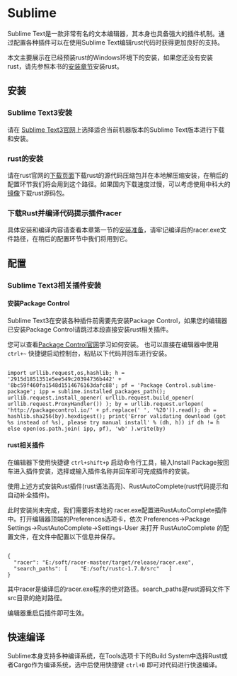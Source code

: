 # Sublime

Sublime Text是一款非常有名的文本编辑器，其本身也具备强大的插件机制。通过配置各种插件可以在使用Sublime Text编辑rust代码时获得更加良好的支持。

本文主要展示在已经预装rust的Windows环境下的安装，如果您还没有安装rust，请先参照本书的[安装章节](../install/install_rust_on_windows.md)安装rust。

## 安装

### Sublime Text3安装

请在 [Sublime Text3官网](http://www.sublimetext.com/3)上选择适合当前机器版本的Sublime Text版本进行下载和安装。

### rust的安装

请在rust官网的[下载页面](https://www.rust-lang.org/downloads.html)下载rust的源代码压缩包并在本地解压缩安装，在稍后的配置环节我们将会用到这个路径。如果国内下载速度过慢，可以考虑使用中科大的[镜像](http://mirrors.ustc.edu.cn/)下载rust源码包。

### 下载Rust并编译代码提示插件racer

具体安装和编译内容请查看本章第一节的[安装准备](../editors/before.md)，请牢记编译后的racer.exe文件路径，在稍后的配置环节中我们将用到它。

## 配置

### Sublime Text3相关插件安装

#### 安装Package Control

Sublime Text3在安装各种插件前需要先安装Package Control，如果您的编辑器已安装Package Control请跳过本段直接安装rust相关插件。

您可以查看[Package Control官网](https://packagecontrol.io/installation)学习如何安装。
也可以直接在编辑器中使用 `ctrl+~` 快捷键启动控制台，粘贴以下代码并回车进行安装。

```shell

import urllib.request,os,hashlib; h = '2915d1851351e5ee549c20394736b442' + '8bc59f460fa1548d1514676163dafc88'; pf = 'Package Control.sublime-package'; ipp = sublime.installed_packages_path(); urllib.request.install_opener( urllib.request.build_opener( urllib.request.ProxyHandler()) ); by = urllib.request.urlopen( 'http://packagecontrol.io/' + pf.replace(' ', '%20')).read(); dh = hashlib.sha256(by).hexdigest(); print('Error validating download (got %s instead of %s), please try manual install' % (dh, h)) if dh != h else open(os.path.join( ipp, pf), 'wb' ).write(by)

```

#### rust相关插件

在编辑器下使用快捷键 `ctrl+shift+p` 启动命令行工具，输入Install Package按回车进入插件安装，选择或输入插件名称并回车即可完成插件的安装。

使用上述方式安装Rust插件\(rust语法高亮\)、RustAutoComplete\(rust代码提示和自动补全插件\)。

此时安装尚未完成，我们需要将本地的 racer.exe配置进RustAutoComplete插件中。打开编辑器顶端的Preferences选项卡，依次 Preferences->Package Settings->RustAutoComplete->Settings-User 来打开 RustAutoComplete 的配置文件，在文件中配置以下信息并保存。

```shell

{  
  "racer": "E:/soft/racer-master/target/release/racer.exe",  
  "search_paths": [    "E:/soft/rustc-1.7.0/src"   ]
}

```

其中racer是编译后的racer.exe程序的绝对路径。search_paths是rust源码文件下src目录的绝对路径。

编辑器重启后插件即可生效。

## 快速编译

Sublime本身支持多种编译系统，在Tools选项卡下的Build System中选择Rust或者Cargo作为编译系统，选中后使用快捷键 `ctrl+B` 即可对代码进行快速编译。

